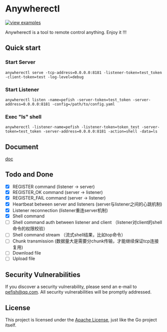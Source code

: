 # Anywherectl

[![view examples](https://img.shields.io/badge/learn%20by-examples-0C8EC5.svg?style=for-the-badge&logo=go)](https://github.com/pefish/anywherectl)

Anywherectl is a tool to remote control anything. Enjoy it !!!

## Quick start

### Start Server

```shell script
anywherectl serve -tcp-address=0.0.0.0:8181 -listener-token=test_token -client-token=test -log-level=debug
```

### Start Listener

```shell script
anywherectl listen -name=pefish -server-token=test_token -server-address=0.0.0.0:8181 -config=/path/to/config.yaml
```

### Exec "ls" shell

```shell script
anywherectl -listener-name=pefish -listener-token=token_test -server-token=test_token -server-address=0.0.0.0:8181 -action=shell -data=ls
```

## Document

[doc](https://godoc.org/github.com/pefish/anywherectl)

## Todo and Done

- [x] REGISTER command (listener -> server)
- [x] REGISTER_OK command (server -> listener)
- [x] REGISTER_FAIL command (server -> listener)
- [x] Heartbeat between server and listeners (server与listener之间的心跳机制)
- [x] Listener reconnection (listener重连server机制)
- [x] Shell command
- [ ] Shell command auth between listener and client （listener对client的shell命令的权限校验）
- [ ] Shell command stream （流式shell结果，比如top命令）
- [ ] Chunk transmission (数据量大是需要分chunk传输，才能继续保证tcp连接复用)
- [ ] Download file
- [ ] Upload file

## Security Vulnerabilities

If you discover a security vulnerability, please send an e-mail to [pefish@qq.com](mailto:pefish@qq.com). All security vulnerabilities will be promptly addressed.

## License

This project is licensed under the [Apache License](LICENSE), just like the Go project itself.



